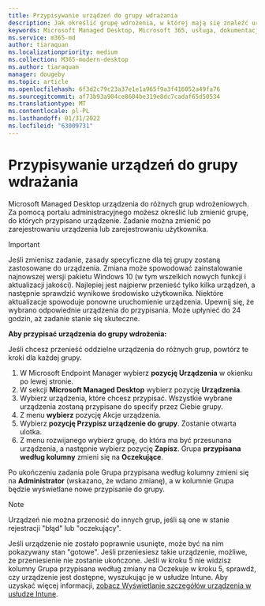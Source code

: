```yaml
---
title: Przypisywanie urządzeń do grupy wdrażania
description: Jak określić grupę wdrożenia, w której mają się znaleźć urządzenia
keywords: Microsoft Managed Desktop, Microsoft 365, usługa, dokumentacja
ms.service: m365-md
author: tiaraquan
ms.localizationpriority: medium
ms.collection: M365-modern-desktop
ms.author: tiaraquan
manager: dougeby
ms.topic: article
ms.openlocfilehash: 6f3d2c79c23a37e1e1a965f9a3f416052a49fa76
ms.sourcegitcommit: af73b93a904ce8604be319e8dc7cadaf65d50534
ms.translationtype: MT
ms.contentlocale: pl-PL
ms.lasthandoff: 01/31/2022
ms.locfileid: "63009731"
---
```

# <a name="assign-devices-to-a-deployment-group"></a>Przypisywanie urządzeń do grupy wdrażania

Microsoft Managed Desktop urządzenia do różnych grup wdrożeniowych. Za pomocą portalu administracyjnego możesz określić lub zmienić grupę, do których przypisano urządzenie. Zadanie można zmienić po zarejestrowaniu urządzenia lub zarejestrowaniu użytkownika.

> [!IMPORTANT]
> Jeśli zmienisz zadanie, zasady specyficzne dla tej grupy zostaną zastosowane do urządzenia. Zmiana może spowodować zainstalowanie najnowszej wersji pakietu Windows 10 (w tym wszelkich nowych funkcji i aktualizacji jakości). Najlepiej jest najpierw przenieść tylko kilka urządzeń, a następnie sprawdzić wynikowe środowisko użytkownika. Niektóre aktualizacje spowoduje ponowne uruchomienie urządzenia. Upewnij się, że wybrano odpowiednie urządzenia do przypisania. Może upłynieć do 24 godzin, aż zadanie stanie się skuteczne.

**Aby przypisać urządzenia do grupy wdrożenia:**

Jeśli chcesz przenieść oddzielne urządzenia do różnych grup, powtórz te kroki dla każdej grupy.

1. W Microsoft Endpoint Manager wybierz **pozycję Urządzenia** w okienku po lewej stronie.
1. W sekcji **Microsoft Managed Desktop** wybierz pozycję **Urządzenia**.
1. Wybierz urządzenia, które chcesz przypisać. Wszystkie wybrane urządzenia zostaną przypisane do  specify przez Ciebie grupy.
1. Z menu **wybierz** pozycję Akcje urządzenia.
1. Wybierz **pozycję Przypisz urządzenie do grupy**. Zostanie otwarta ulotka.
1. Z menu rozwijanego wybierz grupę, do która ma być przesunana urządzenia, a następnie wybierz pozycję **Zapisz**. Grupa **przypisana według kolumny** zmieni się na **Oczekujące**.

Po ukończeniu zadania pole Grupa  przypisana według kolumny zmieni się na **Administrator** (wskazano, że wdano zmianę), a  w kolumnie Grupa będzie wyświetlane nowe przypisanie do grupy.

> [!NOTE]
> Urządzeń nie można przenosić do innych grup, jeśli są one w stanie rejestracji "błąd" lub "oczekujący".
>
>Jeśli urządzenie nie zostało poprawnie usunięte, może być na nim pokazywany stan "gotowe". Jeśli przeniesiesz takie urządzenie, możliwe, że przeniesienie nie zostanie ukończone. Jeśli w kroku 5 nie widzisz  kolumny Grupa przypisana według zmiany  na Oczekuje w kroku 5, sprawdź, czy urządzenie jest dostępne, wyszukując je w usłudze Intune. Aby uzyskać więcej informacji, [zobacz Wyświetlanie szczegółów urządzenia w usłudze Intune](/mem/intune/remote-actions/device-inventory).
